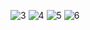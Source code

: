 ![3](https://github.com/user-attachments/assets/f54e3878-1d74-4dd3-b00f-4dbd5ca0a48d)
![4](https://github.com/user-attachments/assets/76c34b96-3ac6-4845-9fb5-de6448b98857)
![5](https://github.com/user-attachments/assets/16dda6c0-31f5-40bb-b4b0-f44af1ef2762)
![6](https://github.com/user-attachments/assets/290e39eb-5769-46b7-b07f-b9977099500b)
